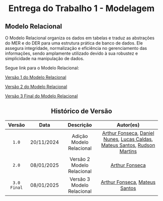 # <center>Entrega do Trabalho 1 - Modelagem</center>

## **Modelo Relacional**

O Modelo Relacional organiza os dados em tabelas e traduz as abstrações do MER e do DER para uma estrutura prática de banco de dados. Ele assegura integridade, normalização e eficiência no gerenciamento das informações, sendo amplamente utilizado devido à sua robustez e simplicidade na manipulação de dados.     

Segue link para o Modelo Relacional:

[Versão 1 do Modelo Relacional](https://viewer.diagrams.net/?src=about#G1KWbNH4I2N6N-O3vyquGGOQwLZAh82VL2#%7B%22pageId%22%3A%22C5RBs43oDa-KdzZeNtuy%22%7D)

[Versão 2 do Modelo Relacional](https://viewer.diagrams.net/?tags=%7B%7D&lightbox=1&highlight=0000ff&edit=_blank&layers=1&nav=1&title=Modelo%20Relacional%20-%20Grupo%208.drawio#Uhttps%3A%2F%2Fdrive.google.com%2Fuc%3Fid%3D1KWbNH4I2N6N-O3vyquGGOQwLZAh82VL2%26export%3Ddownload)

[Versão 3 Final do Modelo Relacional](https://viewer.diagrams.net/?tags=%7B%7D&lightbox=1&highlight=0000ff&edit=_blank&layers=1&nav=1&title=Diagrama%20sem%20nome#R%3Cmxfile%3E%3Cdiagram%20id%3D%22C5RBs43oDa-KdzZeNtuy%22%20name%3D%22Page-1%22%3E7X1dd5s41%2FavyVrve%2BAuPm04bNKmkzaZSdvc7cycZFGb2KQ2uGA3yfz6B7ABBwmQDAhZW10zbYwtgqVr69pf2vtMv1g9fwid9eImmLnLM02ZPZ%2Fp7840TVMMO%2F4nufKyu6Iq4%2FHuyjz0ZvtrxYWv3n9u9sH91a03c6NXH9wEwXLjrV9fnAa%2B7043r645YRg8vf7YQ7B8%2FVvXztxFLnydOkv06ndvtlnsruq6ohRv%2FOF688X%2BVxtjaz9k5WSf3n80Wjiz4Ongkv7%2BTL8Ig2Cz%2B2n1fOEuk%2BnLJub71cv35fXP8YePn6Nfzv%2FOP939%2BW20u9klzZD8O4Suvzn61pc309uF8eBp%2F%2FyMPj86%2Fxn2ezW79W9nud1P2J%2B3F%2Fuvu3nJJjH%2B5uvkx43zI7l0Hm2ccLNfa12JL8Srt3E83w3jC2r6erl01pGXfnx3ZeEtZ9fOS7DdZDfKXp0%2FeM%2Fu7MtuqZPPxqt%2BHd8seZnc%2FCG%2B%2Bdf9wyRvO0tv7sc%2FT%2BPZSH7jeehG8bNcO9Fm%2F4nFZrXc%2F0g4ddk8uOHGfT5Azn4qP7jByt2EL%2FFHsndVaw%2BLTDLsDFJPBc7yDy0OIGbvrzl7aM%2FzmxerF%2F%2BwX0CKxdSQxaxfyS8Jms8XQej9l6zfcj%2Ffh6ubvn7yVkvHj8XEmZUunQfpxpCukrdcXgTLIIGAH%2FgugoLkQ7MwWN854dzd7C%2BsA8%2FfpPNgnsf%2FxTNzobwxz8z4WS%2Fi12rxOv4v%2BXi4uQj8aBPGaEvu4caL%2FuQmC3%2B%2BCdb7my7dh%2Bz%2B4X7ak59%2FBJtNsKrERa18NONiDwOdEAR6XyDQERDcfqqEQfz9N56z%2FBLvvI4%2FX%2B4WLd2InWLRMCuLnet8fssTXxbgIJ7Oh2W6lS682cyNhfn8aeFt3K9rZ5p86CkmoyYxrpWA5uU6WB%2Bdcnn2NysmjfpuzjLeuHxnE8vP1p9FyJrnz3k8DAwEBt7sfu2GUeDHjLcaGBHZFr777HkUr7vnz693I8clyJicQOa5WsLNTiFEdLtuMbQe%2F%2FF4%2FfLnO%2Ffv7ePX6OPd3be31mhiS0IhIhSlR0IZMyQULAqyX0aCAja7hzvzsvt1Rif1AgCKT%2FAoQC2F2IYLeOcRLrAhMnFowZ0evru%2BWX359%2FHq4cuXx%2F%2Bm30fojnHbrHlI47IwLsdKybg0DIbGJXZNUfmXugC5cVkrJlwal9gnRj0MYhqXtRIAShnAzgTqY5DGZUvIgNMRdEtal22sy24YhaV1iYeBjSqLA%2B8ffZiXDSIgKUW3ARuYrdEBjj00C9VEZdySxLQ0x%2FsxmWlpkVoVhtabWSFVgc6Ny1xCTse61FFVAJB5qUllIAcCqgtIA7MtaETWET4uLm40%2F0adf13b3z7cWpPv3l8jA%2FVWSVZpaWDSswpLCxMPA9RbdflJHXgL6cPGrBcCUKyCnwpsTszKiyIHhpnZFiAiMwheD5EMwgGD2IPbJTgGgeOlBMkg%2BKnAMsiDM50CYZC2ABGZQdaz1ef5d8V4ju7%2B%2BtN9UObvfWM0kQRCSSAIiog5pZJAVI0hg2BhgHqrLz%2FpghBIw4JVi4XQ%2FIH92qibO6aP6dKJIldY%2BugQHiKzB9Y2G0v64MD%2ByNEwmAtrjOMPQxD%2BaPRQ5FIAygDBTwWWQTz%2FdzyDTujBMELagkRkGsFueYY6ljzCAY9YDHmkAggUCsXpskiDEICikYq5QBWKmePDoI%2FW6ADIHzI%2FiwP%2ByGvqDMcfmSMNJH%2FI%2FKwCB2iClh%2FfFTJ%2FyESsGrhoCFwkf7DnD9IzxD3yBxpJB8MfuRBI%2FjA0NJD%2BvAbMHhTYAMgeqLEq2YM9e0yGZw8KM1Q49iBfMOHZA3NO6CmIHzf%2BP4JMIuQQgUcimCNFkkSYk4hOWiO3PxKhyekWjURyIZAkYmCSuheQTRAKbABkD9RelezBnj0GP6Fu6CZg9jCIF0x89kAzanzvd9I8Ay6BkMNDZAJRP7s%2FLfPi17tIv73594%2Frx08PjyOavBvJH73xB8uz6HgcULgyT5c%2B6kUAFHvgpwL1Y7q%2BG849BwR9tIWHyOyBzW3WZfoVD%2BzB8hw6vlQDiOyrehEAxR54FKCe7MX63tlsHRjWR1t8iEwfFblpCGCufG%2FlzYMzbbzcr5T%2FCjjjX9ukq2Gy0SdweBu%2FGc5%2FOP8v2cbjn0v%2F%2FP90nZSk6tnowVl5y5fdkFXgB9FuZfP3o5R%2BkneV9fPB9af9HCXvGMpuI1fipdyM9qh6mz5gjOP0rewB45%2Fmu3%2FNdJkPulia8RQlV9MGjfmrbMrMdNLiK%2B%2BSn5O8VjOZJDOe%2FKbPqvlnM1wedRutuM1uZfJ3kkqm2Vu7Ncnf2gl08nInufFPB7SeXE8AZh5WNk0uqvtrBW0fXD2ocJrfuHh9UOW0GJNXOk0u7X5hUfOu%2BNhu6ZLX%2B5qn6dii6mnxyVTii5cHU7MTaJLJz9%2FK572QejOR%2B%2BKTRrFQyktx3RgfXN9JcjHGOnhvL9HFm%2BbBm05UvDE%2FeIIyLtKXOTjqwaJXgoUUKolOmM50oRUWi%2FcaQvtrh9ohejnVEA%2BWPyeP5FpKHzjI7T58oC0WF%2Fca4%2F75zfP0r3RaU00xfpV%2Br4v0ulq%2Bnv6F6JHJzXJNMnk%2FIbTiV6ZEVbwM80Xdvd4TXUtY5iuEh%2BUB%2FPQj0af3DD6jEnxJedZG%2BCHKx35%2FytWPRhTVrtrBKuGXEbcz5ZpIcmmviyTXD7SR5J1UH%2Blqf8plGA%2BE0orrHSx4%2FosO576T34SoLZUIO%2FiOR0DPrITe%2F3zv19a9KjZBfgFY0GA28pVunLwxxiDV5BWpBzep27JMZgg%2B6lexgvC4EsIE0JXU3Zq6lePlgJy6j1Uc%2B6buSRvwDb1v5t6lYjsbYjfMBVjyNjHurErc7TYzTTmYcG4BSEzcHMJSkjQNXu1KvBLAVJL0aZC0zSlJqwf3lyx9JAxyCZYsTQ68g%2FmsoOlTQCDXNN2AS0nTVICtDpoQ4FTy9GnwtKrVSMKgRN0qDDP0NskJUasNQJBMjUNedQwmY%2BoDbHILQa6ZugmYkqqxiE0vvk6yyG5QzsbYZZucaZe7hJMsdUOrSWUspS1qyhnIrq12dnA2qyVKnI3YZz0GmZZKlJZKVUeMNi2VZW%2BLioM%2FCAwAdW2F2V8PPxXY7khelmo4KCA4atkqG%2B6ld8M2%2FsgqnEpK6bVfklFPKSz7XeBhgGYsXw5NKUO2S9qJhdCMgv%2FeqIZ5Un3AuQCJyCSC390oajRIEunLLhm%2B2QVaokEYEmleL5N4vQQiEfxUoLUXkq577nK7hHHeui1A4BGINEN4YBB1%2BH4XGEMEDIPkQiApxMAYIqCLBVJgQ2T2uF2pb%2B%2Ft5a%2F7n9PL4N2nz5O19nEkuYMH7mDZ6wILAxDMUSsAoHgDOxMoawDpctESFyJzhv7t6UN4tf7pXtuf5uH6yl%2BPf4xUTOxMsgZ71mDZ46ICCCAKzDYIASjmqJgLTIHZAEiHvdboAMgfssAsB%2FyhsWxvUQEEEBVmG4RA8odqoDVDZ240Db2pw30uFh8QEZlEsPudidogF%2FFNw6nn%2BJtqzQOXpq0rZyDTtM3MgMhbrpLGMPKLnQcxTJkOQaYaUDjATXJdNO98xU4zwD8yalAAStM2j8qHMJU3ysEfI7tLN%2Fv%2BMXdnQQP4fAkCJuBEfWCXyk2Bquf6NT%2FcFjT7jX3wp1vQHXP3jjM9x388Xr%2F8%2Bc79e%2Fv4Nfp4d%2FftrTWyUFe5JKmW9is9SbHsj4KHAa4%2F%2FO7U4DY7L5iw1uXlJ%2FXgOOG28Szh6Zq69eIi6awRUthTSQByyLsEkWSveoxJE4sD9mLZnwUPA1zGuYju13ohkJzUCBToKeltAST5qB5fFEEgyUd98ZHKsjQDHgcUjeNEYyPy%2Fm7Q2SjTmyCmmrTFjiSiel%2ByJCIeiIhlQQf8M4MgonoRkETUhJIxSkTNHQq3YZS1KEwlNw3%2BHzYIVKZLJ4peDVoFvjd1Risn%2FHmWtinMXo1m0x%2BObqraaKa7ysgYa%2Fboh2FMR9aDZegTZ%2BI8zMavbj5zNs5o%2F62yy7Q32fmuD9Jz6OrkicTHbUVI8nGthFmohF0k0iGzewhApeYexoxXFdJTZppBhySq30jC5CywRXHiDbSuR7Hz5fJ6OnlGmEg%2BoDwji3xXESgFGT8VaCw%2FcXLX0w0nugy7FCIKwIickHz%2B3f1r8c%2Fs2%2BfFzc2Xn7Z3MX34LE%2FSExIKhfOAnlBY5gRhUQDiIH0t%2FkFxCXYmUJ0CjIe6JTJEJg38DidP0nPAGixzcfCPDOIcfb0EgOIN%2FFSgGVkbbw3jAGRbbIjMHFhSxeWeS%2BJgTBxMk2awMKDQH06XOGoFABRvYGcCVR5gHZ5vCQ9w1IGqGZI62FMHyzQXLAwoivAIRh1j4sUSnTrQjLfF%2Bv5H4G8juMxBjg5wzIGpLC2pgz11sOxWgscBhfUpGHfkIiDJQ0WNz5njB9D5gwIh4AiEIrNa8kdf%2FKGxbFWCFxGKZAnB%2BMMmXi3h6QPNlXB9N5x7DnQGIceIyASC3e1sVPO8dKZnF%2FrZ20n6t17t85TZ4UWu9jiLXGQhcFJ3VE4enQfBbZkLQaYcUERQbXI3OC8p2TYazgCUkm3LdIh8KtA4hTe7f3CmJxDXYpeSTQEYeMqC7DPQublJzygsc7Lxj4xGOeD0VrZBthnATwXqfYoJZebFwuNtuKcULiACjkJ0TIFpySHMOWTwDG2dpjiMYBRSyIDkEB1THAZ2kjYNOkSmD3wLH5pIh6SPvuiDaZ52BRBAnAxtEAJQ%2FFExFxqCAzCnQ1ujQ2T%2BwG51qiL5gwf%2BGLwmoaqA4I8GIQDFHxVzgfIHrNM%2BrSECkETkYVEeSIRl2nYFEEAcF20QAkkiqoLmWHgzN17HuQejpUdriMAjEQPFzEXaA%2BYm%2FpUy6Y4ALEXx04wRdNK4hjbpjRMMeRy487S7QlhOJ%2B%2Bu6DYPMvGukAOpH6gGGuw8mZZf7FLvaCAjsr6Ad%2BtmNCJ5pTuj8wheYZl9VwEEzJGNoXmFXewrFwNQtFIxF9juxqAS8FqDRGQiqdjz5KFhHohk8BS8HJAQvZe5EICikQocoKFQMCkUrdEBjz9MaYjwwB9Mc%2FAqkACibFGDFEgCUU1M4SKZQ0EDEYAsQlGiX7JIfywyfCaeSREwE45FyBdMfBZB42Wu9xz8DZlByOEhMoOsZ6vP8%2B%2BK8Rzd%2FfWn%2B6DM3%2FuG7A9HzR8IisgphY8kPCwOhM3jbliuaqEQmjuwXxv1SCTM8Y%2BwzNEhNMDxhszd5oE3mNZMxeJA2NTtYzYHHSZvoD6IZTB1lvfPkjmawSEyc%2BArM0wkd%2FDgs9KMoX1W%2BkRY9miuTzKRB3%2BKuahikBdhGaRTgIDjEBVT9%2BrGiyJZa5u81rZVPvZjEx%2F7MfpiBBVTx0rqBm2P%2FeTCckLHfrIEcaDHfnI5kNqBOkZ9097sfhVv9%2FznRTA89kMBGXj6whj1bUteaWtz0vPK4EW31THgZLtcCCSpqGPU9QA8W5sCHQD5Q%2BbZ8cAfw5%2F2GQNOsxvLNLtiLtA0O5msTQURgCRCUaxfkkhvJMLBkZ8xhZtTOBYhXzDhWSSrn3XIIt6DN90uZ84MtDFCDhKReQSfqivzJ5jk3u2YpZpGWJ75wQNB2PSJY%2FKrVKDZdyrqmgh%2BPLob77e4hkiX%2BIDHH7K0Jhf8MfyZH4omggD4YwyUP1CvxDyIhVxyRzM2ROYOfFaipSFokeTB3ofF9OBPBRLgRtILKZA%2BLN1CrdDQnQartetH3Jdl5gMj4GhEnaA5fe9iOARzmbtNABRVyRKp8rM8pDENuy8%2BUCdSMyDTDGj84BNybHCTuo053wcpdXtCvu%2BLrhuomAN%2BaWnt%2Bp2eE92AYe42BWYA6goy9657k5OeWIbP3Z4Azr2byNy7Yi5Qv%2FUqMTbn7ure2WwF9l12ihN4TIJxVVzFm67jT7143%2FVWnjQ%2FSRBjZaXuM%2BvTJOWGHAndk4MltYTuzc9cYE7I%2FLRQLQGS%2BWlJRaGYC1RRiM1PL9vy75v2fE7UBYaGKAV6AKoPMn%2B%2Fe0OUnmKGN0QtNH3%2F8pM68DbCzha1ZAZ%2FPhdZPOU1xazdMAr8xCDlnVv4gAk8LrEpCm5LLumNS4Y%2FUGxrCBAuP8Hxa9rk3gfxuQQNnJ5Mf3M%2BICIyj6if3Z%2BWefHrXaTf3vz7x%2FXjp4fHkSpphAcaYXqkGA8ElEYE5JB6GQBFIfipQBlksQYUE2uLD5H5o4JcURfplf87mdCklK4aekJFxGZOtHBnlfDpq7KuRZqt32N8zJbOy%2B7jY7n0nFB8zEadl5DiY7Z0XmZzoSlY56WX7v9O3dbPic7AMDBGARuRlYgv%2Fz7Z99f%2B091o%2FqL45144su9lD0lCZqGxQemZhWVYDAsD1BUhZlCsVgZAsQp2JlBHxOuciw2QoFhLmIjMIhXaiPRl8sAjg4fENAWEL7NBCEARScVcoN7MX1vH33hJccSESPwIBJO0RgpALqEojSe5pDcuGb7UrqZQnAsQjkzIA5nikwl6LGDqJPt1SiYr59lbAU6yoIEKPDbBdI96G9bA5QQjYyhOugmGFYtIXaqkv2CYRtMFCrR6QLOFUDQQ4iUYpmHaQAEKhhVyIBUEDdPiKXFcnoC7kl0YjAYwANUEWVi5c6PzCFYZ%2FHyYhmkOdTk0q7CzOnMxkKSiYVo%2ByZR%2BKogApBGK5lCSRnqjkeHjYJjuUHBIhLybufAkgimWu9r6sDtN0gBEZArBtivQZa43LYMc0%2BFlTyp8RL%2FwQBC2z%2BQxXTz0ioY8AhEI9nsbqB4xc3xxyaNLbIjMHRXaBuoHTYJds20oYMCrASrVMbBKpKgWUptfIaSBnC96MCWka5I24HWURrATHo4DXpjaueIEvI5bMvH7vlV8caxvElTAq1PAAFQVpKeSiZ3ZwCrDB7ws1MIQp4jVcUtmA2UVC3VWih%2Fx6hQi8HhENhXlgkeGj3iJ21P0qPWyKvzL4pMImpa5WN%2F%2FCPytuCe%2BOkUIQA5Brdmr1Tre6jfJE194P%2BInSGta2RtvKlRRKxQrHaXuG0jqPs6TObHf2Ad%2FTBPFQ4%2BZ%2FJhS7FJ1aJvJT1G5u8axSQCM%2FjQJTF12cfycBCso02cKKGAtUlB%2Bzk4BU6NbGO1EvkHVOOLu3eJL%2F%2Fb0Ibxa%2F3Sv7U%2FzcH3lr8c%2FRjm5SQrqMF%2BTnoJwXlBGFFSBC1xBrIG3nD4SOBukAhQDVcwF6t8S3yfaKUTgck6FTiO7XfLAOTiP6bBmD9wW2YVMgGKcirlA03yETvnsFB1wyQbbP0FTpI%2BNB7LBHidgxDZ4YKgUlu%2Fpsk2DUIBimwocoJbudBttgnvXd8O5B8PGaQ0TuLSDLzeoorTzzot3aG8jw3cEOErCdbsxGX%2FkBvdwBxHyO0tdosM2NCr5JsPLQQRVQzkDUICukANQ6kPFXGDdo7OmvZ4T5YFhExoK0IBLANLlETdCZqGwUo9glsEPI%2BiYI24D7yHMfKCFEEha0THn22ZuNA1hF06hgQhAEpGuTh5IZPCTCDrmRBscEgHp2qzAAWqm%2BvFdIfOHLLyV3h2X0oJuGleJB9BJDx5M0r916bwkgIydLV529IDYY9XJWQN8vpJUDVp4LmvlhUu%2FJfaJUVeVmF7LWgkApRdgZwI9p5o2OU32%2BhOwLntxWbZEDDhdQXaoa2NpdkMnLJ2V2CdG03jF7JldKwGSTtDQRUwnazeMAt%2BZu6v7WOjn%2FB9X4wEp4GiEItghaaQnGmHprsQ%2BMRrpEKf8VuNykXelFZ1G0ODFaxqZxULjATkF0BIq4HiEJpdbEklPRMK0YwAeBphDyz91KFSikq%2BY6Fyiop7ONCnPWQZzwAxCgRBwFDJBvaLXwaOAXQO6j3epRgasLOA1mRBSQSfJ%2Bvj1lC7KziNeuYycTsgL0xAEUMxrIr2U%2BVRg3ZTLui2eE32AXcCLAi7w9APpq%2BzcxKTnk8FjXpi8bEBBr4l0V%2BZTgfVXTuP7hlNvV7iXb1rhAiXgaIQmNVvSSF80MnzMC1deEUzQKxcCSSOY7iFpMl4s337MIydR6ZcLoIjMJOvxH4%2FXL3%2B%2Bc%2F%2FePn6NPt7dfXtrjTA1CK7qwCIdlgfNAcptTlWVkBHyuiSt2l1j1xPdCaRmQO6wrJeRzh2W495ggMYhxHRY1gtBa82gboHoNYPy3Vjs72gAA3Ll%2F7ZwodQPjocP0e06xg%2BuKbwsVkXIJ4Wl2dDFqoZiuLA08TCgOPl3WmZm02pVC4XQZib%2Be6PK5cZbi5sK0yU2hLYssRNB0chSMkdfzME0nRKPA4oUGgDUoQOlDjSDRugiIl1iAx51yDqGPFAHaa3k%2FqhD2DKGR20PY6DUAbGIYZcAgccfsoQhD%2FxhDc0f2Y0lfxRSAY8%2FdNR3Gf8Yr6HkjmZwCM0d2E1NtpVsk1rXUQBdI82k6IQ7sM8Moo1kvQiASqzDTwVqgYZO6M2cmbiuqy7xAY4%2BTBn1aEMfHR0lnmRoyF1ZpLaIZfbEJ6awYZDG%2FcIkz6wXiE8qaoughUTc2dzNEp1i0VoE88B3lu%2BLq%2Bdh8jxuJvfFZ66DdMGTpXh0N5uX%2FX7hbDfB64Vyn73N3wc%2F%2F5Pc6o25f%2FXuOUNE8iLbS%2BI1DV%2F%2BPnxxMCp5WQxLX2Xj6IQ6CrbhdD8R2GLrWRvnTbZjVX0wj3Qm81kLstBdOhvv9%2BGHeikjMxlyqRWul7r2xFfjUmftOdmvNH5%2FQx3U%2F8mlp5Jy1VZJxdwYd7346dC3Yei8HHxgrxQVd75NLhQ6hlUuzz8em4dIahygZuVNqgZoavsR40n9Q6EdUulHGPqrEfEPu7k8ljg%2FLi5uNP9GnX9d298%2B3FqT795fWXlYxgKVCYdKJxyuP4unIFWlpksnirzp7uKlt2wjq8fLHHbbylTdwUQOwZaulPV2q5zyvHvY%2FbgCdLTSq5paSXxNtR736IiJWi%2BNumK3HdEsjabSekSt%2FGLmoST%2FmmGX1miHPGSNujKxM0hIciXUqwxCOc%2FCpryoVVJ%2FplSiLIt0R%2BdDhSoXfBvrDSqUWt66rG5VD%2Fx%2BgxZmkSZ7rR2HovDyZnq7MB487Z%2Bf0edH5z%2FDfq9mjYQGRqGqlpQOTW%2BAITJCtQ0WOEQdhtzj8I2i6K%2BxqE0alef41a0bevF8pafJe9gpjQFV31acaBsnhwFK2%2Bn4lcYbOdpQlNhundEMtis%2F2qTtE7WkpEdyA8HqNMycaJGitN%2BiDWX3hY0LTvZWZRa72mpmksmoYXdVG3IR4rLMbAUO0FQ1QGUbCjEAFSismAsNgcLJlXRiV8KBBjrgclJURSaltElK6YheWFadrcABmoMiZtnZBjGQ9KIqaJrzidQF4gMgAElEHsrlgESYVgLC4wBNiRaz6GyDGEgSURU08Sm1UX7Hc%2BiEnrinczuFCUAqsRFkgPZi951Xo5rlTBTLKi17Rc4Gmj4yLqXBqHb5Vh2l6OTZMshDVz5beUT%2BbL3G5VT1BAPEb2LV4xWiFd1qwHTHgbn6fbM5XmNbvQgPNUzLAqEpdkMGVi4xR49QLbMpE7QsCkeM2OfkVo5QJu1HGK9G9CWgqHrKMnuUWTYGNnPW0Eglyhws%2Fwv74OYwOb%2Bnm%2F%2BljXV0qWsrHveteGiaMXmTSV%2BeXjMev8mOQTXoDF1lj59%2BKqHaACUWWTPaBEPOw%2BKrTCiabppEyKLOErOQtOemLDFkhN6kvyoTte0I1dBZEOqgpxiPk6dY4x2XZMpsPsjRv1Tplo1KFTZfkq8UJVU9vVw05Y1uGSW7R2Fs95CDAL8J92P2oNvXpJwolVvX3ZN2BcDMk9tlRjGgVKu0zWg6W4RhZ3NCCrCsUMHgadllW9FuONmEjIjpsZ4%2B1fJZqCNGGLrWKeFi9dfJ6fHtiTtMTSPWF4o%2F5utFV5Qj3aeqMTZjyin%2BvL6xqpTP0nWlvhpVX6H6Se2KZ%2BsX6SdvqTE2%2BnVS947Nyb5ePker2k2GVHmEbTM4cD45vRgVMyC2UzAyh%2BTQQCy3b2xWMJARVsOB7tzr3mKEoXWLdnyxGk06W%2BkOOaoa6cbbQ2Gi4yJVWjmKlJ2FqY4JlXVw%2BhF6U80SrVyzhH6E2jEhVJijlhQROhFRSCVk0jkltCvdNexRW76XusIrhWH%2FYUMDejnnJU9%2F6jpRxUAOkDe57ZFnox%2Bhmkz2vNPTgnt1PDTCOz%2BINLR2i5RAtRuSTDAjGkuBlYmYfoTVRPZIThf9CHvcMGKMWAL0IyZURZQQ53ruYqJOyJuU6znZ5XPK3fnpv%2Fz7ZN9f%2B093o%2FmL4p974ci%2BH52Mb%2FJ4zqsX9SFy1Uj1G%2ByKDRq4OzquopTCt9qYcSmR%2BkNDQ2k%2B9OoKkrCoNOzayAi1KZnQyHLJKka0VlewuD493zGz4ij1%2BxLHpeG%2B%2FG%2F74%2B528XOqXk3XC9vdPgaPI7Rcxm0YzEM3ioIbL4pq%2BsKdYF2U%2FXetb%2BpTjQN0japcjUltyN0FJqVQsCuLFsCoX0qohwyJgVEtPygw9jhgWQcF%2B3gaKt7CVEE5ZrnEP1%2BI%2Fdpo1Qpvdr%2Bq3985OVnYWeWTDuHyXC3dJ3%2FOEDsPBkX7YEkmPZEJy6oneBSgh5Rhs8lOLODRiYHWVIz5ZO2GUWzvzfkvfDIop1SBBh6pSE4h4hSlFdzqOYVlERTs41H0iD2t%2BidHbQ0w6QQth7TOfFC8MwkP8ABHHCqqfrwNV85sGzrvf229tTNz6plEei13G325ekIeS22ig3JufXf%2BKtQfLZWC7g3NnQRx7LYUuXrzMQumVahxoqsGmfhLS7ND0IBTGDRZtZmFqdnAKoP7LzVc0eaBd5Ahzc2dWAAkFWzFZmdvQvBOKVxABB6FoE6Kq9U63uk37t7mlJkyBDanVj74p01IM2X6szllcJOFzbmTII5tThndxMkFQPVARje7Bw04hSH7lZJVerU5G1hlcJtTRz2ZoG1OHagjMysuU2rwsDcheKcULiACj0JQt%2BVXZ%2Bl8ceMFevKvfG%2FlzYOonlWk2ZlamePyKVFDIWSG%2Fg5o6DIBioXdqVe4sHixO3XUGwnb7tSBpkHpqIvxsE8t7zrCoGZnFWbg6QzSmcnC7GwgleHNTtSZKU5%2F2qMWDKgzU8c6M72d7cA7pXCBEHAUkplKkkKGpJDBT2YYOM9lNRLEpxADqOsyqzL8mkKm7nK7dO5joT%2BBkBgXOAFHJOag3TyVM1a1P0ulfI4rK1RXw4W04SCKuZ5LI1qlIoQxbTW18iqPUBrqIKOnVEoj2hfAwmIXZTresXtUBaz%2BsJvVjCCsiMUcuxOk4Z3WVNYT6blaV6qyMySeTFVIbpGokG6jRkU2AZtabCfYppWzldZJ95ydTst6z9HK3eNVo6nMLzJC1%2Bv5Mv5E6xFdN8rAox1Ijcn%2B0K6R7mutGbbdtnZ63R54W2i%2BVam85n6R1N9gBmBGNGxS6qRctp96BCN1bdA6%2FyIYvdlpzWa0TwZV18bSvdFWXSMmMKsnBotfhkGwOdwCQme9uAlmbvKJ%2FwM%3D%3C%2Fdiagram%3E%3C%2Fmxfile%3E)

<center>

## Histórico de Versão
| Versão | Data | Descrição | Autor(es) |
| :-: | :-: | :-: | :-: | 
| `1.0`  | 20/11/2024 | Adição Modelo Relacional | [Arthur Fonseca](https://github.com/arthrfonsecaa), [Daniel Nunes](https://github.com/DanNunes777), [Lucas Caldas](https://github.com/lucascaldasb), [Mateus Santos](https://github.com/14luke08), [Rudson Martins](https://github.com/RudsonMartin) |
| `2.0`  | 08/01/2025 | Versão 2 Modelo Relacional | [Arthur Fonseca](https://github.com/arthrfonsecaa) |
| `3.0 Final`  | 08/01/2025 | Versão 3 Modelo Relacional | [Arthur Fonseca](https://github.com/arthrfonsecaa), [Mateus Santos](https://github.com/14luke08) |

</center>